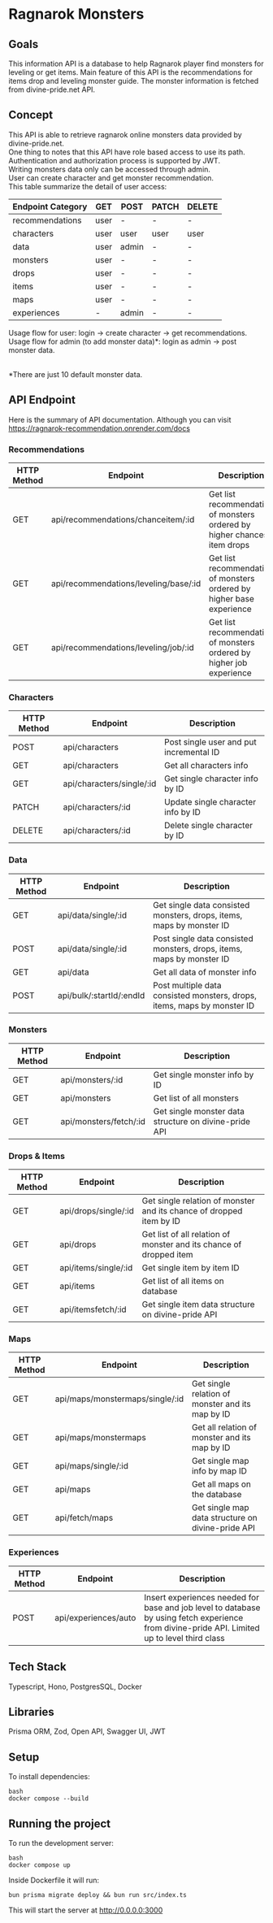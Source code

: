 # Ragnarok Monsters

## Goals
This information API is a database to help Ragnarok player find monsters for leveling or get items. Main feature of this API is the recommendations for items drop and leveling monster guide. The monster information is fetched from divine-pride.net API.

## Concept
This API is able to retrieve ragnarok online monsters data provided by divine-pride.net.<br>
One thing to notes that this API have role based access to use its path.<br>
Authentication and authorization process is supported by JWT.<br>
Writing monsters data only can be accessed through admin.<br>
User can create character and get monster recommendation.<br>
This table summarize the detail of user access:<br>

| Endpoint Category | GET    | POST  | PATCH | DELETE |
|-------------------|--------|-------|-------|--------|
| recommendations   | user   | -     | -     | -      |
| characters        | user   | user  |user   | user   |
| data              | user   | admin | -     | -      |
| monsters          | user   | -     | -     | -      |
| drops             | user   | -     | -     | -      |
| items             | user   | -     | -     | -      |
| maps              | user   | -     | -     | -      |
| experiences       | -      | admin | -     | -      |

Usage flow for user: login -> create character -> get recommendations.<br>
Usage flow for admin (to add monster data)*: login as admin -> post monster data.<br>
<br>

*There are just 10 default monster data.

## API Endpoint
Here is the summary of API documentation. Although you can visit https://ragnarok-recommendation.onrender.com/docs
### Recommendations
| HTTP Method      | Endpoint                              | Description                                                              |
|------------------|---------------------------------------|--------------------------------------------------------------------------|
| GET              | api/recommendations/chanceitem/:id    | Get list recommendation of monsters ordered by higher chances item drops |
| GET              | api/recommendations/leveling/base/:id | Get list recommendation of monsters ordered by higher base experience    |
| GET              | api/recommendations/leveling/job/:id  | Get list recommendation of monsters ordered by higher job experience     |

### Characters
| HTTP Method      | Endpoint                              | Description                                                              |
|------------------|---------------------------------------|--------------------------------------------------------------------------|
| POST             | api/characters                        | Post single user and put incremental ID                                  |
| GET              | api/characters                        | Get all characters info                                                  |
| GET              | api/characters/single/:id             | Get single character info by ID                                          |
| PATCH            | api/characters/:id                    | Update single character info by ID                                       |
| DELETE           | api/characters/:id                    | Delete single character by ID                                            |

### Data
| HTTP Method      | Endpoint                              | Description                                                              |
|------------------|---------------------------------------|--------------------------------------------------------------------------|
| GET              | api/data/single/:id                   | Get single data consisted monsters, drops, items, maps by monster ID     |
| POST             | api/data/single/:id                   | Post single data consisted monsters, drops, items, maps by monster ID    |
| GET              | api/data                              | Get all data of monster info                                             |
| POST             | api/bulk/:startId/:endId              | Post multiple data consisted monsters, drops, items, maps by monster ID  |

### Monsters
| HTTP Method      | Endpoint                              | Description                                                              |
|------------------|---------------------------------------|--------------------------------------------------------------------------|
| GET              | api/monsters/:id                      | Get single monster info by ID                                            |
| GET              | api/monsters                          | Get list of all monsters                                                 |
| GET              | api/monsters/fetch/:id                | Get single monster data structure on divine-pride API                    |

### Drops & Items
| HTTP Method      | Endpoint                              | Description                                                              |
|------------------|---------------------------------------|--------------------------------------------------------------------------|
| GET              | api/drops/single/:id                  | Get single relation of monster and its chance of dropped item by ID      |
| GET              | api/drops                             | Get list of all relation of monster and its chance of dropped item       |
| GET              | api/items/single/:id                  | Get single item by item ID                                               |
| GET              | api/items                             | Get list of all items on database                                        |
| GET              | api/itemsfetch/:id                    | Get single item data structure on divine-pride API                       |

### Maps
| HTTP Method      | Endpoint                              | Description                                                              |
|------------------|---------------------------------------|--------------------------------------------------------------------------|
| GET              | api/maps/monstermaps/single/:id       | Get single relation of monster and its map by ID                         |
| GET              | api/maps/monstermaps                  | Get all relation of monster and its map by ID                            |
| GET              | api/maps/single/:id                   | Get single map info by map ID                                            |
| GET              | api/maps                              | Get all maps on the database                                             |
| GET              | api/fetch/maps                        | Get single map data structure on divine-pride API                        |

### Experiences
| HTTP Method      | Endpoint                              | Description                                                              |
|------------------|---------------------------------------|--------------------------------------------------------------------------|
| POST             | api/experiences/auto                  | Insert experiences needed for base and job level to database by using fetch experience from divine-pride API. Limited up to level third class |

## Tech Stack
Typescript, Hono, PostgresSQL, Docker

## Libraries
Prisma ORM, Zod, Open API, Swagger UI, JWT

## Setup
To install dependencies:
```
bash
docker compose --build
```

## Running the project
To run the development server:
```
bash
docker compose up
```
Inside Dockerfile it will run:
```
bun prisma migrate deploy && bun run src/index.ts
```
This will start the server at http://0.0.0.0:3000